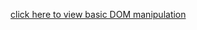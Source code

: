 [click here to view basic DOM manipulation](https://vivek4nag.github.io/JS-geeks/06_DOM_project_01/)